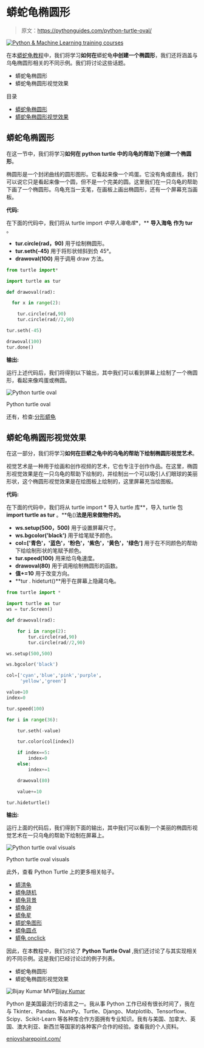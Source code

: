 # 蟒蛇龟椭圆形

> 原文：<https://pythonguides.com/python-turtle-oval/>

[![Python & Machine Learning training courses](img/49ec9c6da89a04c9f45bab643f8c765c.png)](https://sharepointsky.teachable.com/p/python-and-machine-learning-training-course)

在本[蟒蛇龟教程](https://pythonguides.com/turtle-programming-in-python/)中，我们将学习**如何在**蟒蛇龟**中创建一个椭圆形**，我们还将涵盖与乌龟椭圆形相关的不同示例。我们将讨论这些话题。

*   蟒蛇龟椭圆形
*   蟒蛇龟椭圆形视觉效果

目录

[](#)

*   [蟒蛇龟椭圆形](#Python_turtle_oval "Python turtle oval ")
*   [蟒蛇龟椭圆形视觉效果](#Python_turtle_oval_visuals "Python turtle oval visuals")

## 蟒蛇龟椭圆形

在这一节中，我们将学习**如何在 python turtle 中的乌龟的帮助下创建一个椭圆形**。

椭圆形是一个封闭曲线的圆形图形。它看起来像一个鸡蛋。它没有角或直线，我们可以说它只是看起来像一个圆，但不是一个完美的圆。这里我们在一只乌龟的帮助下画了一个椭圆形。乌龟充当一支笔，在画板上画出椭圆形，还有一个屏幕充当画板。

**代码:**

在下面的代码中，我们将从 turtle import *中导入海龟库**，** **导入海龟** **作为 tur** 。

*   **tur.circle(rad，90)** 用于绘制椭圆形。
*   **tur.seth(-45)** 用于将形状倾斜到负 45°。
*   **drawoval(100)** 用于调用 draw 方法。

```py
from turtle import*

import turtle as tur

def drawoval(rad):

  for x in range(2):

    tur.circle(rad,90)
    tur.circle(rad//2,90)

tur.seth(-45)

drawoval(100)
tur.done()
```

**输出:**

运行上述代码后，我们将得到以下输出，其中我们可以看到屏幕上绘制了一个椭圆形，看起来像鸡蛋或椭圆。

![Python turtle oval](img/11626635092b3627eb1627c00c8a1285.png "Python turtle oval")

Python turtle oval

还有，检查:[分形蟒龟](https://pythonguides.com/fractal-python-turtle/)

## 蟒蛇龟椭圆形视觉效果

在这一部分，我们将学习**如何在巨蟒之龟中的乌龟的帮助下绘制椭圆形视觉艺术**。

视觉艺术是一种用于绘画和创作视频的艺术，它也专注于创作作品。在这里，椭圆形视觉效果是在一只乌龟的帮助下绘制的，并绘制出一个可以吸引人们眼球的美丽形状，这个椭圆形视觉效果是在绘图板上绘制的，这里屏幕充当绘图板。

**代码:**

在下面的代码中，我们将从 turtle import * 导入 turtle 库**，导入 turtle 包 **import turtle as tur** 。**龟()**法是用来做物件的。**

*   **ws.setup(500，500)** 用于设置屏幕尺寸。
*   **ws.bgcolor('black')** 用于给笔赋予颜色。
*   **col=['青色'，'蓝色'，'粉色'，'紫色'，'黄色'，'绿色']** 用于在不同颜色的帮助下给绘制形状的笔赋予颜色。
*   **tur.speed(100)** 用来给乌龟速度。
*   **drawoval(80)** 用于调用绘制椭圆形的函数。
*   **值+=10** 用于改变方向。
*   **tur . hideturt()**用于在屏幕上隐藏乌龟。

```py
from turtle import *

import turtle as tur
ws = tur.Screen()

def drawoval(rad):

    for i in range(2):
        tur.circle(rad,90)
        tur.circle(rad//2,90)

ws.setup(500,500)

ws.bgcolor('black')

col=['cyan','blue','pink','purple',
     'yellow','green']

value=10
index=0

tur.speed(100)

for i in range(36):

    tur.seth(-value)

    tur.color(col[index])

    if index==5:
        index=0
    else:
        index+=1

    drawoval(80)

    value+=10

tur.hideturtle()
```

**输出:**

运行上面的代码后，我们得到下面的输出，其中我们可以看到一个美丽的椭圆形视觉艺术在一只乌龟的帮助下绘制在屏幕上。

![Python turtle oval visuals](img/b231a76174a9f37014e8a439a418a5f0.png "Python turtle oval shape design")

Python turtle oval visuals

此外，查看 Python Turtle 上的更多相关帖子。

*   [蟒清龟](https://pythonguides.com/python-clear-turtle/)
*   [蟒龟随机](https://pythonguides.com/python-turtle-random/)
*   [蟒龟背景](https://pythonguides.com/python-turtle-background/)
*   [蟒龟钟](https://pythonguides.com/python-turtle-clock/)
*   [蟒龟星](https://pythonguides.com/python-turtle-star/)
*   [蟒蛇龟图形](https://pythonguides.com/python-turtle-graphics/)
*   [蟒龟圆点](https://pythonguides.com/python-turtle-dot/)
*   [蟒龟 onclick](https://pythonguides.com/python-turtle-onclick/)

因此，在本教程中，我们讨论了 **Python Turtle Oval** ,我们还讨论了与其实现相关的不同示例。这是我们已经讨论过的例子列表。

*   蟒蛇龟椭圆形
*   蟒蛇龟椭圆形视觉效果

![Bijay Kumar MVP](img/9cb1c9117bcc4bbbaba71db8d37d76ef.png "Bijay Kumar MVP")[Bijay Kumar](https://pythonguides.com/author/fewlines4biju/)

Python 是美国最流行的语言之一。我从事 Python 工作已经有很长时间了，我在与 Tkinter、Pandas、NumPy、Turtle、Django、Matplotlib、Tensorflow、Scipy、Scikit-Learn 等各种库合作方面拥有专业知识。我有与美国、加拿大、英国、澳大利亚、新西兰等国家的各种客户合作的经验。查看我的个人资料。

[enjoysharepoint.com/](https://enjoysharepoint.com/)[](https://www.facebook.com/fewlines4biju "Facebook")[](https://www.linkedin.com/in/fewlines4biju/ "Linkedin")[](https://twitter.com/fewlines4biju "Twitter")